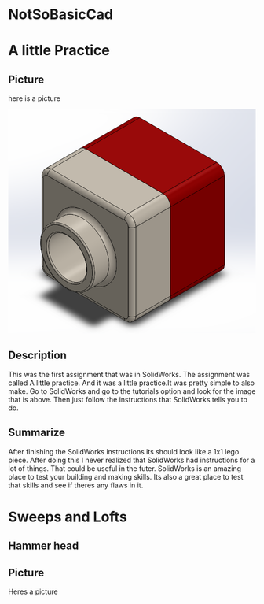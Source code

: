 # NotSoBasicCad

# A little Practice

## Picture

here is a picture

![a_little_practice.PNG](a_little_practice.PNG)

## Description
This was the first assignment that was in SolidWorks. The assignment was called A little practice. And it was a little practice.It was pretty simple to also make. Go to SolidWorks and go to the tutorials option and look for the image that is above. Then just follow the instructions that SolidWorks tells you to do.

## Summarize
After finishing the SolidWorks instructions its should look like a 1x1 lego piece. After doing this I never realized that SolidWorks had instructions for a lot of things. That could be useful in the futer. SolidWorks is an amazing place to test your building and making skills. Its also a great place to test that skills and see if theres any flaws in it.

# Sweeps and Lofts

## Hammer head

## Picture

Heres a picture
